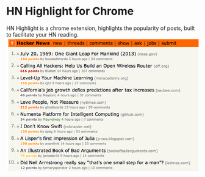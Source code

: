 HN Highlight for Chrome
===================

HN Highlight is a chrome extension, highlights the popularity of posts, built to facilitate your HN reading.
![screenshot](https://raw.githubusercontent.com/aptxkid/hn_highlight_chrome/master/hn_highlight_screenshot.png)
